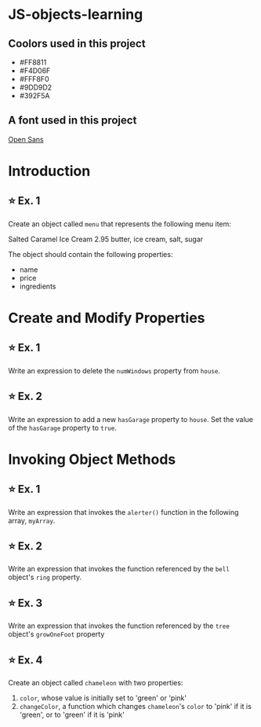 # JS-objects-learning

## Coolors used in this project
- #FF8811
- #F4D06F
- #FFF8F0
- #9DD9D2
- #392F5A

## A font used in this project
 [Open Sans](https://fonts.google.com/specimen/Open+Sans)

# Introduction

## ⭐️ Ex. 1

Create an object called `menu` that represents the following menu item:

Salted Caramel Ice Cream
2.95
butter, ice cream, salt, sugar

The object should contain the following properties:
- name
- price
- ingredients

# Create and Modify Properties

## ⭐️ Ex. 1

Write an expression to delete the `numWindows` property from `house`.

## ⭐️ Ex. 2

Write an expression to add a new `hasGarage` property to `house`. Set the value of the `hasGarage` property to `true`.

# Invoking Object Methods

## ⭐️ Ex. 1

Write an expression that invokes the `alerter()` function in the following array, `myArray`.

## ⭐️ Ex. 2

Write an expression that invokes the function referenced by the `bell` object's `ring` property.

## ⭐️ Ex. 3

Write an expression that invokes the function referenced by the `tree` object's `growOneFoot` property

## ⭐️ Ex. 4

Create an object called `chameleon` with two properties:

1. `color`, whose value is initially set to 'green' or 'pink'
2. `changeColor`, a function which changes `chameleon`'s `color` to 'pink'
    if it is 'green', or to 'green' if it is 'pink'
